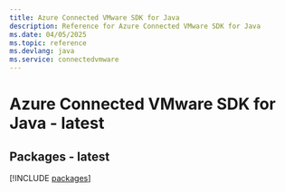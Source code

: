 ```yaml
---
title: Azure Connected VMware SDK for Java
description: Reference for Azure Connected VMware SDK for Java
ms.date: 04/05/2025
ms.topic: reference
ms.devlang: java
ms.service: connectedvmware
---
```

# Azure Connected VMware SDK for Java - latest
## Packages - latest
[!INCLUDE [packages](connected-vmware-index.md)]